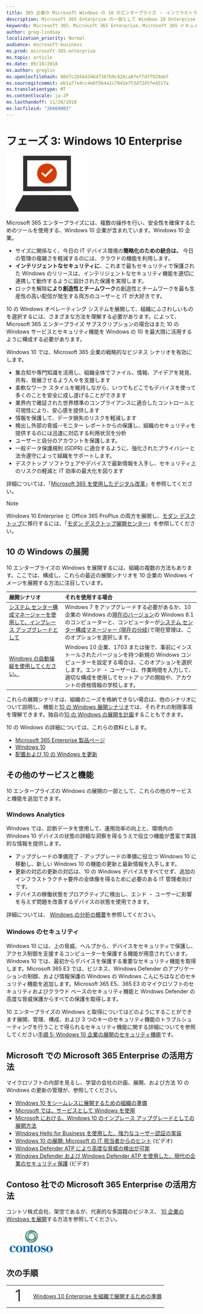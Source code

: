 ```yaml
---
title: 365 企業の Microsoft Windows の 10 のエンタープライズ ・ インフラストラクチャ
description: Microsoft 365 Enterprise の一部として Windows 10 Enterprise を PC に展開するために必要な手順の、詳しいガイダンスです。
keywords: Microsoft 365、Microsoft 365 Enterprise、Microsoft 365 ドキュメント、Windows 10 Enterprise、展開
author: greg-lindsay
localization_priority: Normal
audience: microsoft-business
ms.prod: microsoft-365-enterprise
ms.topic: article
ms.date: 09/18/2018
ms.author: greglin
ms.openlocfilehash: 80d7c1b56434647387b9c428ca07effdff929abf
ms.sourcegitcommit: eb1a77e4cc4e8f564a1c78d2ef53d7245fe4517a
ms.translationtype: MT
ms.contentlocale: ja-JP
ms.lasthandoff: 11/28/2018
ms.locfileid: "26869003"
---
```

# <a name="phase-3-windows-10-enterprise"></a>フェーズ 3: Windows 10 Enterprise

![](./media/deploy-foundation-infrastructure/win10enterprise_icon.png)

Microsoft 365 エンタープライズには、複数の操作を行い、安全性を確保するためのツールを使用する、Windows 10 企業が含まれています。Windows 10 企業。

- サイズに関係なく、今日の IT デバイス環境の**簡略化のための統合は、** 今日の管理の複雑さを軽減するのには、クラウドの機能を利用します。
- **インテリジェントなセキュリティに**、これまで最もセキュリティで保護された Windows のリリースは、インテリジェントなセキュリティ機能を適切に連携して動作するように設計された保護を実現します。
- ロックを解除**により創造性とチームワーク**の創造性とチームワークを最も生産性の高い配信が発生する両方のユーザーと IT が大好きです。

10 の Windows オペレーティング システムを展開して、組織にふさわしいものを選択するには、さまざまな方法を理解する必要があります。によって、Microsoft 365 エンタープライズ サブスクリプションの場合はまた 10 の Windows サービスとセキュリティ機能を Windows の 10 を最大限に活用するように構成する必要があります。

Windows 10 では、Microsoft 365 企業の戦略的なビジネス シナリオを有効にします。

- 集合知や専門知識を活用し、組織全体でファイル、情報、アイデアを発見、共有、発展させるよう人々を支援します
- 柔軟なワーク スタイルを維持しながら、いつでもどこでもデバイスを使って多くのことを安全に成し遂げることができます
- 業界内で確証された世界標準のコンプライアンスに適合したコントロールと可視性により、安心感を提供します
- 情報を保護して、データ損失のリスクを軽減します
- 検出し外部の脅威--モニター レポートからの保護し、組織のセキュリティを提供するのには迅速に対応する利用状況を分析
- ユーザーと自分のアカウントを保護します。
- 一般データ保護規則 (GDPR) に適合するように、強化されたプライバシーと法令遵守によって組織をサポートします。
- デスクトップ ソフトウェアやデバイスで最新情報を入手し、セキュリティ上のリスクの軽減と IT 効率の最大化を図ります

詳細については、「[Microsoft 365 を使用したデジタル改革](http://transform.microsoft.com)」を参照してください。 

>[!Note]
>Windows 10 Enterprise と Office 365 ProPlus の両方を展開し、[モダン デスクトップ](https://www.microsoft.com/microsoft-365/modern-desktop)に移行するには、「[モダン デスクトップ展開センター](http://aka.ms/howtoshift)」を参照してください。
>

## <a name="windows-10-deployment"></a>10 の Windows の展開

10 エンタープライズの Windows を展開するには、組織の複数の方法もあります。ここでは、構成し、これらの最近の展開シナリオを 10 企業の Windows イメージを展開する方法に注目しています。

| 展開シナリオ | それを使用する場合 |
|:--- |:--- |
| [システム センター構成マネージャーを使用して、インプレース アップグレードとして](windows10-deploy-inplaceupgrade.md) | Windows 7 をアップグレードする必要があるか、10 企業の Windows の<a href="https://aka.ms/windows-10-release-information" target="_blank">現在のバージョン</a>の Windows 8.1 のコンピューターと、コンピューターが<a href="https://aka.ms/introtosccm" target="_blank">システム センター構成マネージャー (現在の分岐)</a>で現在管理は、このオプションを選択します。 |
| [Windows の自動操縦を使用してください。](windows10-deploy-autopilot.md) | Windows 10 企業、1703 または後で、事前にインストールされたバージョンを持つ新規の Windows コンピューターを設定する場合は、このオプションを選択します。エンド ・ ユーザーは、作業時間を入力して、適切な構成を使用してセットアップの開始や、アカウントの資格情報の学校します。 |

これらの展開シナリオは、組織のニーズを格納できない場合は、他のシナリオについて説明し、機能と[10 の Windows 展開シナリオ](https://docs.microsoft.com/windows/deployment/windows-10-deployment-scenarios)では、それぞれの制限事項を理解できます。独自の<a href="https://aka.ms/planforwin10deployment" target="_blank">10 の Windows の展開を計画</a>することもできます。

10 の Windows の詳細については、これらの資料とします。

- [Microsoft 365 Enterprise 製品ページ](https://www.microsoft.com/microsoft-365/enterprise)
- [Windows 10](https://docs.microsoft.com/windows/windows-10)
- [配置および 10 の Windows を更新](https://docs.microsoft.com/windows/deployment/)


## <a name="additional-services-and-features"></a>その他のサービスと機能
10 エンタープライズの Windows の展開の一部として、これらの他のサービスと機能を追加できます。

### <a name="windows-analytics"></a>Windows Analytics

Windows では、診断データを使用して、運用効率の向上と、環境内の Windows 10 デバイスの状態の詳細な洞察を得るうえで役立つ機能が豊富で実践的な情報を提供します。

* アップグレードの準備完了 - アップグレードの準備に役立つ Windows 10 に移動し、新しい Windows 10 の機能の更新と最新情報を入手します。 
* 更新の対応の更新の対応は、10 の Windows デバイスをすべてせず、追加のインフラストラクチャ要件の全体像を得るために必要のある IT 管理者向けです。
* デバイスの稼働状態をプロアクティブに検出し、エンド ・ ユーザーに影響を与えず問題を改善するデバイスの状態を使用できます。

詳細については、 [Windows の分析の概要](https://docs.microsoft.com/windows/deployment/update/windows-analytics-overview)を参照してください。

### <a name="windows-security"></a>Windows のセキュリティ

Windows 10 には、上の脅威、ヘルプから、デバイスをセキュリティで保護し、アクセス制御を支援するコンピューターを保護する機能が用意されています。Windows 10 では、最初からデバイスを保護する重要なセキュリティ機能を取得します。Microsoft 365 E3 では、ビジネス、Windows Defender のアプリケーションの制御、および情報保護の Windows の Windows こんにちはなどのセキュリティ機能を追加します。Microsoft 365 E5、365 E3 のマイクロソフトのセキュリティおよびクラウド ベースのセキュリティ機能と Windows Defender の高度な脅威保護からすべての保護を取得します。 

10 エンタープライズの Windows と取得についてはどのようにすることができます展開、管理、構成、および 3 つのキーのセキュリティ機能のトラブルシューティングを行うことで得られるセキュリティ機能に関する詳細についてを参照してください[手順 5: Windows 10 企業の展開のセキュリティ機能](windows10-enable-security-features.md)です。

## <a name="how-microsoft-does-microsoft-365-enterprise"></a>Microsoft での Microsoft 365 Enterprise の活用方法

マイクロソフトの内部を見るし、学習の会社の計画、展開、および方法 10 の Windows の更新の管理が、参照してください。

- [Windows 10 をシームレスに展開するための組織の準備](https://www.microsoft.com/itshowcase/windows10deployment?wt.mc_id=bmkg_itsc)
- [Microsoft では、サービスとして Windows を使用](https://www.microsoft.com/itshowcase/Article/Content/851/Adopting-Windows-as-a-service-at-Microsoft)
- [Microsoft における、Windows 10 のインプレース アップグレードとしての展開方法](https://www.microsoft.com/itshowcase/Article/Content/668/Deploying-Windows-10-at-Microsoft-as-an-inplace-upgrade)
- [Windows Hello for Business を使用した、強力なユーザー認証の実装](https://www.microsoft.com/itshowcase/Article/Content/756/Implementing-strong-user-authentication-with-Windows-Hello-for-Business)
- [Windows 10 の展開: Microsoft の IT 担当者からのヒント](https://www.microsoft.com/itshowcase/Article/Content/951/Windows-10-deployment-tips-and-tricks-from-Microsoft-IT) (ビデオ)
- [Windows Defender ATP により高度な脅威の検出が可能](https://www.microsoft.com/itshowcase/Article/Content/854/Windows-Defender-ATP-helps-detect-sophisticated-threats)
- [Windows Defender および Windows Defender ATP を使用した、現代の企業のセキュリティ保護](https://www.microsoft.com/itshowcase/Article/Content/903/Securing-the-modern-enterprise-with-Windows-Defender-and-Windows-Defender-ATP) (ビデオ)

## <a name="how-contoso-did-microsoft-365-enterprise"></a>Contoso 社での Microsoft 365 Enterprise の活用方法

コントソ株式会社、架空であるが、代表的な多国籍のビジネス、 [10 企業の Windows を展開](contoso-win10.md)する方法を参照してください。

![](./media/contoso-overview/contoso-icon.png)

## <a name="next-step"></a>次の手順

|||
|:-------|:-----|
|![](./media/stepnumbers/Step1.png)| [Windows 10 Enterprise を組織で展開するための準備](windows10-prepare-your-org.md) |
